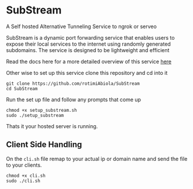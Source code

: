 # SubStream
A Self hosted Alternative Tunneling Service to ngrok or serveo

SubStream is a dynamic port forwarding service that enables users to expose their local services to the internet using randomly generated subdomains. The service is designed to be lightweight and efficient

Read the docs here for a more detailed overview of this service [here](https://github.com/rotimiAbiola/SubStream/wiki)

Other wise to set up this service clone this repository and cd into it
```
git clone https://github.com/rotimiAbiola/SubStream
cd SubStream
```
Run the set up file and follow any prompts that come up
```
chmod +x setup_substream.sh
sudo ./setup_substream
```
Thats it your hosted server  is running.

## Client Side Handling
On the `cli.sh` file remap <your-client-ip> to your actual ip or domain name
and send the file to your clients.

```
chmod +x cli.sh
sudo ./cli.sh
```



